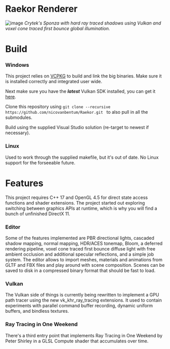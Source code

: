 # Raekor Renderer

![image](https://i.imgur.com/2PCUuBm.png)
*Crytek's Sponza with hard ray traced shadows using Vulkan and voxel cone traced first bounce global illumination.*

# Build

### Windows
This project relies on [VCPKG](https://github.com/microsoft/vcpkg) to build and link the big binaries. Make sure it is installed correctly and integrated user wide.

Next make sure you have the _**latest**_ Vulkan SDK installed, you can get it [here](https://vulkan.lunarg.com/sdk/home#sdk/downloadConfirm/latest/windows/vulkan-sdk.exe).

Clone this repository using
```git clone --recursive https://github.com/nicovanbentum/Raekor.git ``` to also pull in all the submodules.

Build using the supplied Visual Studio solution (re-target to newest if necessary).

### Linux
Used to work through the supplied makefile, but it's out of date. No Linux support for the forseeable future.

# Features
This project requires C++ 17 and OpenGL 4.5 for direct state access functions and shader extensions. The project started out exploring switching between graphics APIs at runtime, which is why you will find a bunch of unfinished DirectX 11.

### Editor
 Some of the features implemented are PBR directional lights, cascaded shadow mapping, normal mapping, 
HDR/ACES tonemap, Bloom, a deferred rendering pipeline, voxel cone traced first bounce diffuse light with free ambient occlusion and additional specular reflections, and a simple job system. The editor allows to import meshes, materials and animations from GLTF and FBX files and play around with scene composition. Scenes can be saved to disk in a compressed binary format that should be fast to load.

### Vulkan
The Vulkan side of things is currently being rewritten to implement a GPU path tracer using the new vk_khr_ray_tracing extensions. It used to contain experiments with parallel command buffer recording, dynamic uniform buffers, and bindless textures.

### Ray Tracing in One Weekend
There's a third entry point that implements Ray Tracing in One Weekend by Peter Shirley in a GLSL Compute shader that accumulates over time. 
